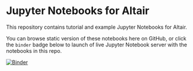 # Jupyter Notebooks for Altair

This repository contains tutorial and example Jupyter Notebooks for Altair.

You can browse static version of these notebooks here on GitHub, or click the `binder`
badge below to launch of live Jupyter Notebook server with the notebooks in this 
repo.

[![Binder](https://beta.mybinder.org/badge.svg)](https://beta.mybinder.org/v2/gh/altair-viz/altair_notebooks/master)

